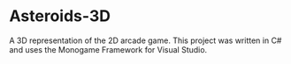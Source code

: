 # Asteroids-3D
A 3D representation of the 2D arcade game.
This project was written in C# and uses the Monogame Framework for Visual Studio.
